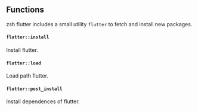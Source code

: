 ## Functions

zsh flutter includes a small utility `flutter` to fetch and install new packages.

#### `flutter::install`

Install flutter.

#### `flutter::load`

Load path flutter.

#### `flutter::post_install`

Install dependences of flutter.
